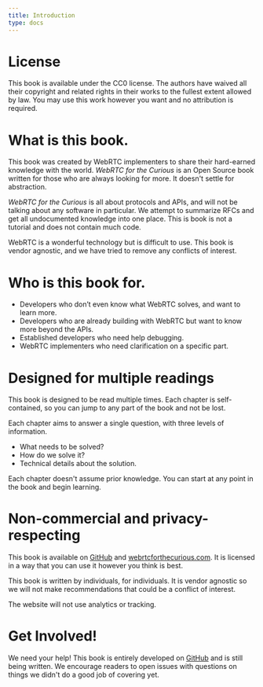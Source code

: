 ```yaml
---
title: Introduction
type: docs
---
```


# License

This book is available under the CC0 license. The authors have waived all their copyright and related rights in their works to the fullest extent allowed by law. You may use this work however you want and no attribution is required.

# What is this book.

This book was created by WebRTC implementers to share their hard-earned knowledge with the world. _WebRTC for the Curious_ is an Open Source book written for those who are always looking for more. It doesn't settle for abstraction.

_WebRTC for the Curious_ is all about protocols and APIs, and will not be talking about any software in particular. We attempt to summarize RFCs and get all undocumented knowledge into one place. This is book is not a tutorial and does not contain much code.

WebRTC is a wonderful technology but is difficult to use. This book is vendor agnostic, and we have tried to remove any conflicts of interest.

# Who is this book for.

* Developers who don’t even know what WebRTC solves, and want to learn more.
* Developers who are already building with WebRTC but want to know more beyond the APIs.
* Established developers who need help debugging.
* WebRTC implementers who need clarification on a specific part.

# Designed for multiple readings

This book is designed to be read multiple times. Each chapter is self-contained, so you can jump to any part of the book and not be lost.

Each chapter aims to answer a single question, with three levels of information.

* What needs to be solved?
* How do we solve it?
* Technical details about the solution.

Each chapter doesn't assume prior knowledge. You can start at any point in the book and begin learning.

# Non-commercial and privacy-respecting

This book is available on [GitHub](https://github.com/webrtc-for-the-curious/webrtc-for-the-curious) and [webrtcforthecurious.com](https://webrtcforthecurious.com). It is licensed in a way that you can use it however you think is best.

This book is written by individuals, for individuals. It is vendor agnostic so we will not make recommendations that could be a conflict of interest.

The website will not use analytics or tracking.

# Get Involved!

We need your help! This book is entirely developed on [GitHub](https://github.com/webrtc-for-the-curious/webrtc-for-the-curious) and is still being written. We encourage readers to open issues with questions on things we didn't do a good job of covering yet.
